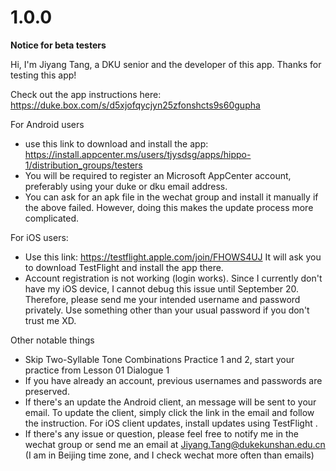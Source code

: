 # 1.0.0

**Notice for beta testers**

Hi, I'm Jiyang Tang, a DKU senior and the developer of this app. Thanks for testing this app!

Check out the app instructions here: https://duke.box.com/s/d5xjofqycjyn25zfonshcts9s60gupha

For Android users
- use this link to download and install the app:
  https://install.appcenter.ms/users/tjysdsg/apps/hippo-1/distribution_groups/testers
- You will be required to register an Microsoft AppCenter account, preferably using your duke or dku
  email address.
- You can ask for an apk file in the wechat group and install it manually if the above failed. However,
  doing this makes the update process more complicated.

For iOS users:
- Use this link: https://testflight.apple.com/join/FHOWS4UJ
  It will ask you to download TestFlight and install the app there.
- Account registration is not working (login works). Since I currently don't have my iOS device, I cannot debug this issue
  until September 20. Therefore, please send me your intended username and password privately. Use something
  other than your usual password if you don't trust me XD.

Other notable things
- Skip Two-Syllable Tone Combinations Practice 1 and 2, start your practice from Lesson 01 Dialogue 1
- If you have already an account, previous usernames and passwords are preserved.
- If there's an update the Android client, an message will be sent to your email. To update the client, simply click the link in the email and
  follow the instruction. For iOS client updates, install updates using TestFlight .
- If there's any issue or question, please feel free to notify me in the wechat group or send me
  an email at Jiyang.Tang@dukekunshan.edu.cn (I am in Beijing time zone, and I check wechat more
  often than emails)
